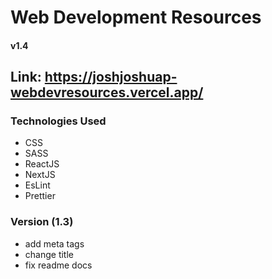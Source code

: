 # Web Development Resources
#### v1.4
## Link: <a href="https://joshjoshuap-webdevresources.vercel.app/"> https://joshjoshuap-webdevresources.vercel.app/ </a>

### Technologies Used
<ul>
<li>CSS</li>
<li>SASS</li>
<li>ReactJS</li>
<li>NextJS</li>
<li>EsLint</li>
<li>Prettier</li>
</ul>

### Version (1.3)
 - add meta tags
 - change title
 - fix readme docs